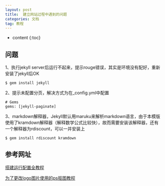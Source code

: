```yaml
---
layout: post
title:  建立网站过程中遇到的问题
categories: 文档
tag: 教程
---
```


* content
{:toc}

问题
------------------------------------

1、执行jekyll server后运行不起来，提示rouge错误，其实是环境没有配好，重新安装了jekyll后OK

```
$ gem install jekyll
```

2、提示未配置分页，解决方式为在_config.yml中配置

```
# Gems
gems: [jekyll-paginate]
```

3、markdown解释器，Jekyll默认用maruku来解析markdown语言，由于本模版使用了kramdown解释器（解释数学公式比较快），故而需要安装该解释器，还有一个解释器为rdiscount，可以一并安装上

```
$ gem install rdiscount kramdown
```

参考网址
------------------------------------

[搭建运行配置全教程](http://alfred-sun.github.io/blog/2014/12/05/github-pages/)


[为了更改logo图片使用的ps抠图教程](http://www.uisdc.com/photoshop-matting-techniques)